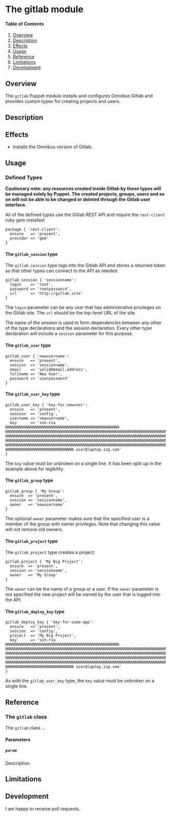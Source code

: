 # The gitlab module

#### Table of Contents

1. [Overview](#overview)
2. [Description](#description)
3. [Effects](#effects)
4. [Usage](#usage)
5. [Reference](#reference)
6. [Limitations](#limitations)
7. [Development](#development)

## Overview

The `gitlab` Puppet module installs and configures Omnibus Gitlab and provides custom types for creating projects and users.

## Description




## Effects

* Installs the Omnibus version of Gitlab.

## Usage


### Defined Types

**Cautionary note: any resources created inside Gitlab by these types will be managed solely by Puppet. The created projects, groups, users and so on will not be able to be changed or deleted through the Gitlab user interface.**

All of the defined types use the Gitlab REST API and require the `rest-client` ruby gem installed:

    package { 'rest-client':
      ensure   => 'present',
      provider => 'gem'
    }

#### The `gitlab_session` type

The `gitlab_session` type logs into the Gitlab API and stores a returned token so that other types can connect to the API as needed.

    gitlab_session { 'sessionname':
      login    => 'root',
      password => 'rootpassword',
      url      => 'http://gitlab.site'
    }

The `login` parameter can be any user that has administrative privileges on the Gitlab site. The `url` should be the top-level URL of the site.

The name of the session is used to form dependencies between any other of the type declarations and the session declaration. Every other type declaration will include a `session` parameter for this purpose.

#### The `gitlab_user` type

    gitlab_user { 'newusername':
      ensure   => 'present',
      session  => 'sessionname',
      email    => 'valid@email.address',
      fullname => 'New User',
      password => 'userpassword'
    }

#### The `gitlab_user_key` type

    gitlab_user_key { 'key-for-newuser':
      ensure   => 'present',
      session  => 'config',
      username => 'newusername',
      key      => 'ssh-rsa NNNNNNNNNNNNNNNNNNNNNNNNNNNNNNNNNNNNNNNNNNNNNNNNNN
    NNNNNNNNNNNNNNNNNNNNNNNNNNNNNNNNNNNNNNNNNNNNNNNNNNNNNNNNNNNNNNNNNNNNNNNNN
    NNNNNNNNNNNNNNNNNNNNNNNNNNNNNNNNNNNNNNNNNNNNNNNNNNNNNNNNNNNNNNNNNNNNNNNNN
    NNNNNNNNNNNNNNNNNNNNNNNNNNNNNNNNNNNNNNNNNNNNNNNNNNNNNNNNNNNNNNNNNNNNNNNNN
    NNNNNNNNNNNNNNNNNNNNNNNNNNNNNNNNNNNNNNNNNNNNNNNNNNNNNNNNNNNNNNNNNNNNNNNNN
    NNNNNNNNNNNNNNNNNNNNNNNNNNNNNN user@laptop.isp.com'
    }

The `key` value must be unbroken on a single line. It has been split up in the example above for legibility.

#### The `gitlab_group` type

    gitlab_group { 'My Group':
      ensure  => 'present',
      session => 'sessionname',
      owner   => 'newusername'
    }

The optional `owner` parameter makes sure that the specified user is a member of the group with owner privileges. Note that changing this value will not remove old owners.

#### The `gitlab_project` type

The `gitlab_project` type creates a project:

    gitlab_project { 'My Big Project':
      ensure  => 'present',
      session => 'sessionname',
      owner   => 'My Group'
    }

The `owner` can be the name of a group or a user. If the `owner` parameter is not specified the new project will be owned by the user that is logged into the API.

#### The `gitlab_deploy_key` type

    gitlab_deploy_key { 'key-for-some-app':
      ensure   => 'present',
      session  => 'config',
      project  => 'My Big Project',
      key      => 'ssh-rsa NNNNNNNNNNNNNNNNNNNNNNNNNNNNNNNNNNNNNNNNNNNNNNNNNN
    NNNNNNNNNNNNNNNNNNNNNNNNNNNNNNNNNNNNNNNNNNNNNNNNNNNNNNNNNNNNNNNNNNNNNNNNN
    NNNNNNNNNNNNNNNNNNNNNNNNNNNNNNNNNNNNNNNNNNNNNNNNNNNNNNNNNNNNNNNNNNNNNNNNN
    NNNNNNNNNNNNNNNNNNNNNNNNNNNNNNNNNNNNNNNNNNNNNNNNNNNNNNNNNNNNNNNNNNNNNNNNN
    NNNNNNNNNNNNNNNNNNNNNNNNNNNNNNNNNNNNNNNNNNNNNNNNNNNNNNNNNNNNNNNNNNNNNNNNN
    NNNNNNNNNNNNNNNNNNNNNNNNNNNNNN user@laptop.isp.com'
    }

As with the `gitlab_user_key` type, the `key` value must be unbroken on a single line. 

## Reference

### The `gitlab` class

The `gitlab` class ...

#### Parameters

##### `param`

Description.

## Limitations



## Development

I am happy to receive pull requests. 
